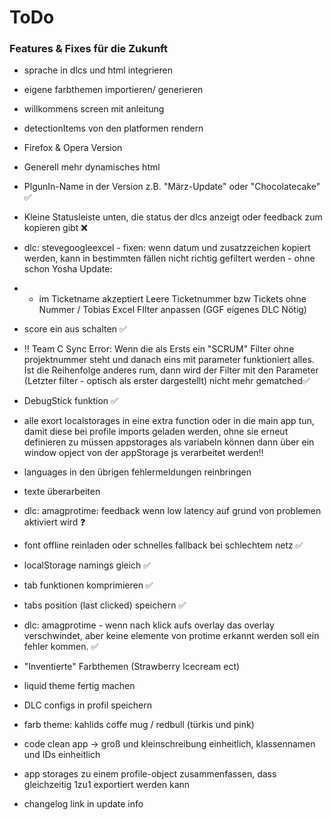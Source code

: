 # ToDo

### Features & Fixes für die Zukunft
 
- sprache in dlcs und html integrieren
- eigene farbthemen importieren/ generieren
- willkommens screen mit anleitung
- detectionItems von den platformen rendern
- Firefox & Opera Version
- Generell mehr dynamisches html
- PlgunIn-Name in der Version z.B. "März-Update" oder "Chocolatecake" ✅
- Kleine Statusleiste unten, die status der dlcs anzeigt oder feedback zum kopieren gibt ❌
- dlc: stevegoogleexcel - fixen: wenn datum und zusatzzeichen kopiert werden, kann in bestimmten fällen nicht richtig gefiltert werden - ohne schon
Yosha Update:
- - im Ticketname akzeptiert Leere Ticketnummer bzw Tickets ohne Nummer / Tobias Excel FIlter anpassen 
(GGF eigenes DLC Nötig)
- score ein aus schalten ✅

- ‼️ Team C Sync Error: Wenn die als Ersts ein "SCRUM" Filter ohne projektnummer steht und danach eins mit parameter funktioniert alles.
Ist die Reihenfolge anderes rum, dann wird der Filter mit den Parameter (Letzter filter - optisch als erster dargestellt) nicht mehr gematched✅

- DebugStick funktion ✅

- alle exort localstorages in eine extra function oder in die main app tun, damit diese bei profile imports geladen werden, ohne sie erneut  definieren zu müssen 
    appstorages als variabeln können dann über ein window opject von der appStorage js verarbeitet werden‼️ 

- languages in den übrigen fehlermeldungen reinbringen
- texte überarbeiten
- dlc: amagprotime: feedback wenn low latency auf grund von problemen aktiviert wird ❓
- font offline reinladen oder schnelles fallback bei schlechtem netz ✅
- localStorage namings gleich ✅
- tab funktionen komprimieren ✅
- tabs position (last clicked) speichern ✅
- dlc: amagprotime - wenn nach klick aufs overlay das overlay verschwindet, aber keine elemente von protime erkannt werden soll ein fehler kommen. ✅
- "Inventierte" Farbthemen (Strawberry Icecream ect)

- liquid theme fertig machen
- DLC configs in profil speichern

- farb theme: kahlids coffe mug / redbull (türkis und pink)
- code clean app -> groß und kleinschreibung einheitlich, klassennamen und IDs einheitlich
- app storages zu einem profile-object zusammenfassen, dass gleichzeitig 1zu1 exportiert werden kann
- changelog link in update info
